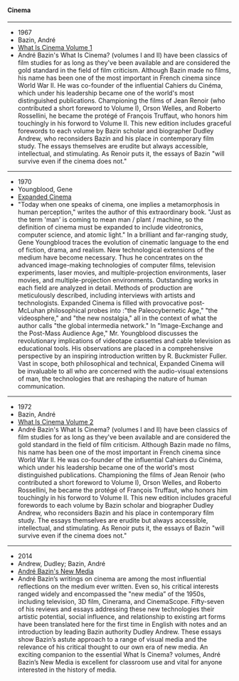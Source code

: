 #### Cinema
-------------------------
- 1967
- Bazin, André
- [What Is Cinema Volume 1](https://file.io/r8iWeD0WYI6e)
- André Bazin's What Is Cinema? (volumes I and II) have been classics of film studies for as long as they've been available and are considered the gold standard in the field of film criticism. Although Bazin made no films, his name has been one of the most important in French cinema since World War II. He was co-founder of the influential Cahiers du Cinéma, which under his leadership became one of the world's most distinguished publications. Championing the films of Jean Renoir (who contributed a short foreword to Volume I), Orson Welles, and Roberto Rossellini, he became the protégé of François Truffaut, who honors him touchingly in his forword to Volume II. This new edition includes graceful forewords to each volume by Bazin scholar and biographer Dudley Andrew, who reconsiders Bazin and his place in contemporary film study. The essays themselves are erudite but always accessible, intellectual, and stimulating. As Renoir puts it, the essays of Bazin "will survive even if the cinema does not."
-------------------------
- 1970
- Youngblood, Gene
- [Expanded Cinema](https://file.io/DOtzCj9jo5Qo)
- "Today when one speaks of cinema, one implies a metamorphosis in human perception," writes the author of this extraordinary book. "Just as the term 'man' is coming to mean man / plant / machine, so the definition of cinema must be expanded to include videotronics, computer science, and atomic light." In a brilliant and far-ranging study, Gene Youngblood traces the evolution of cinematic language to the end of fiction, drama, and realism. New technological extensions of the medium have become necessary. Thus he concentrates on the advanced image-making technologies of computer films, television experiments, laser movies, and multiple-projection environments, laser movies, and multiple-projection environments. Outstanding works in each field are analyzed in detail. Methods of production are meticulously described, including interviews with artists and technologists. Expanded Cinema is filled with provocative post-McLuhan philosophical probes into :"the Paleocybernetic Age," "the videosphere," and "the new nostalgia," all in the context of what the author calls "the global intermedia network." In "Image-Exchange and the Post-Mass Audience Age," Mr. Youngblood discusses the revolutionary implications of videotape cassettes and cable television as educational tools. His observations are placed in a comprehensive perspective by an inspiring introduction written by R. Buckmister Fuller. Vast in scope, both philosophical and technical, Expanded Cinema will be invaluable to all who are concerned with the audio-visual extensions of man, the technologies that are reshaping the nature of human communication.
-------------------------
- 1972
- Bazin, André
- [What Is Cinema Volume 2](https://file.io/gxaZUzGZgRym)
- André Bazin's What Is Cinema? (volumes I and II) have been classics of film studies for as long as they've been available and are considered the gold standard in the field of film criticism. Although Bazin made no films, his name has been one of the most important in French cinema since World War II. He was co-founder of the influential Cahiers du Cinéma, which under his leadership became one of the world's most distinguished publications. Championing the films of Jean Renoir (who contributed a short foreword to Volume I), Orson Welles, and Roberto Rossellini, he became the protégé of François Truffaut, who honors him touchingly in his forword to Volume II. This new edition includes graceful forewords to each volume by Bazin scholar and biographer Dudley Andrew, who reconsiders Bazin and his place in contemporary film study. The essays themselves are erudite but always accessible, intellectual, and stimulating. As Renoir puts it, the essays of Bazin "will survive even if the cinema does not."
-------------------------
- 2014
- Andrew, Dudley; Bazin, André
- [André Bazin's New Media](https://file.io/8OoEzBCd4OYj)
- André Bazin’s writings on cinema are among the most influential reflections on the medium ever written. Even so, his critical interests ranged widely and encompassed the "new media” of the 1950s, including television, 3D film, Cinerama, and CinemaScope. Fifty-seven of his reviews and essays addressing these new technologies their artistic potential, social influence, and relationship to existing art forms have been translated here for the first time in English with notes and an introduction by leading Bazin authority Dudley Andrew. These essays show Bazin’s astute approach to a range of visual media and the relevance of his critical thought to our own era of new media. An exciting companion to the essential What Is Cinema? volumes, André Bazin’s New Media is excellent for classroom use and vital for anyone interested in the history of media.
